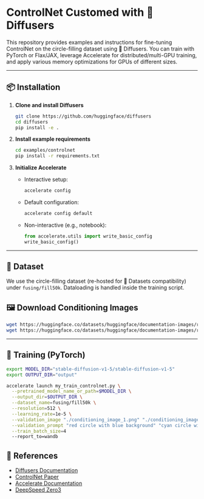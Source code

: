<!---
Copyright 2022 - The HuggingFace Team. All rights reserved.

Licensed under the Apache License, Version 2.0 (the "License");
you may not use this file except in compliance with the License.
You may obtain a copy of the License at

    http://www.apache.org/licenses/LICENSE-2.0

Unless required by applicable law or agreed to in writing, software
distributed under the License is distributed on an "AS IS" BASIS,
WITHOUT WARRANTIES OR CONDITIONS OF ANY KIND, either express or implied.
See the License for the specific language governing permissions and
limitations under the License.
-->
# **ControlNet Customed with 🤗 Diffusers**

This repository provides examples and instructions for fine-tuning ControlNet on the circle-filling dataset using 🤗 Diffusers. You can train with PyTorch or Flax/JAX, leverage Accelerate for distributed/multi-GPU training, and apply various memory optimizations for GPUs of different sizes.

---

## 📦 Installation

1. **Clone and install Diffusers**

   ```bash
   git clone https://github.com/huggingface/diffusers
   cd diffusers
   pip install -e .
   ```
2. **Install example requirements**

   ```bash
   cd examples/controlnet
   pip install -r requirements.txt
   ```
3. **Initialize Accelerate**

   * Interactive setup:

     ```bash
     accelerate config
     ```
   * Default configuration:

     ```bash
     accelerate config default
     ```
   * Non-interactive (e.g., notebook):

     ```python
     from accelerate.utils import write_basic_config
     write_basic_config()
     ```

---

## 📂 Dataset

We use the circle-filling dataset (re-hosted for 🤗 Datasets compatibility) under `fusing/fill50k`. Dataloading is handled inside the training script.

## 🖼️ Download Conditioning Images

```bash
wget https://huggingface.co/datasets/huggingface/documentation-images/resolve/main/diffusers/controlnet_training/conditioning_image_1.png
wget https://huggingface.co/datasets/huggingface/documentation-images/resolve/main/diffusers/controlnet_training/conditioning_image_2.png
```

---

## 🚀 Training (PyTorch)

```bash
export MODEL_DIR="stable-diffusion-v1-5/stable-diffusion-v1-5"
export OUTPUT_DIR="output"

accelerate launch my_train_controlnet.py \
  --pretrained_model_name_or_path=$MODEL_DIR \
  --output_dir=$OUTPUT_DIR \
  --dataset_name=fusing/fill50k \
  --resolution=512 \
  --learning_rate=1e-5 \
  --validation_image "./conditioning_image_1.png" "./conditioning_image_2.png" \
  --validation_prompt "red circle with blue background" "cyan circle with brown floral background" \
  --train_batch_size=4
  --report_to=wandb
```


## 📖 References

* [Diffusers Documentation](https://github.com/huggingface/diffusers)
* [ControlNet Paper](https://arxiv.org/abs/2302.05543)
* [Accelerate Documentation](https://huggingface.co/docs/accelerate)
* [DeepSpeed Zero3](https://www.deepspeed.ai/tutorials/zero/)
